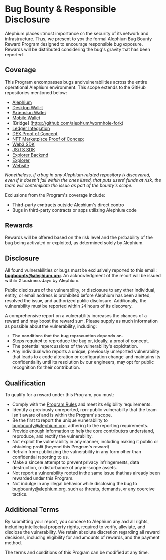 # Bug Bounty & Responsible Disclosure

Alephium places utmost importance on the security of its network and infrastructure. Thus, we present to you the formal Alephium Bug Bounty Reward Program designed to encourage responsible bug exposure. Rewards will be distributed considering the bug's gravity that has been reported.

## Coverage

This Program encompasses bugs and vulnerabilities across the entire operational Alephium environment. This scope extends to the GitHub repositories mentioned below:

- [Alephium](https://github.com/alephium/alephium)
- [Desktop Wallet](https://github.com/alephium/desktop-wallet)
- [Extension Wallet](https://github.com/alephium/extension-wallet)
- [Mobile Wallet](https://github.com/alephium/mobile-wallet)
- [Bridge] (https://github.com/alephium/wormhole-fork)
- [Ledger Integration](https://github.com/alephium/ledger-alephium)
- [DEX Proof of Concept](https://github.com/alephium/alephium-dex)
- [NFT Marketplace Proof of Concept](https://github.com/alephium/alephium-nft)
- [Web3 SDK](https://github.com/alephium/alephium-web3)
- [JS/TS SDK](https://github.com/alephium/js-sdk)
- [Explorer Backend](https://github.com/alephium/explorer-backend)
- [Explorer](https://github.com/alephium/explorer)
- [Website](https://github.com/alephium/www)

*Nonetheless, if a bug in any Alephium-related repository is discovered, even if it doesn't fall within the ones listed, that puts users’ funds at risk, the team will contemplate the issue as part of the bounty's scope.*

Exclusions from the Program's coverage include:

- Third-party contracts outside Alephium's direct control
- Bugs in third-party contracts or apps utilizing Alephium code

## Rewards

Rewards will be offered based on the risk level and the probability of the bug being activated or exploited, as determined solely by Alephium.

## Disclosure

All found vulnerabilities or bugs must be exclusively reported to this email: **bugbounty@alephium.org**.  An acknowledgment of the report will be issued within 2 business days by Alephium.

Public disclosure of the vulnerability, or disclosure to any other individual, entity, or email address is prohibited before Alephium has been alerted, resolved the issue, and authorized public disclosure. Additionally, the vulnerability must be reported within 24 hours of its discovery.

A comprehensive report on a vulnerability increases the chances of a reward and may boost the reward sum. Please supply as much information as possible about the vulnerability, including:

- The conditions that the bug reproduction depends on.
- Steps required to reproduce the bug or, ideally, a proof of concept.
- The potential repercussions of the vulnerability's exploitation.
- Any individual who reports a unique, previously unreported vulnerability that leads to a code alteration or configuration change, and maintains its confidentiality until its resolution by our engineers, may opt for public recognition for their contribution.

## Qualification

To qualify for a reward under this Program, you must:

- Comply with the [Program Rules](https://github.com/alephium/community/blob/master/RewardProgramRules.md) and meet its eligibility requirements.
- Identify a previously unreported, non-public vulnerability that the team isn't aware of and is within the Program's scope.
- Be the first to report the unique vulnerability to bugbounty@alephium.org, adhering to the reporting requirements.
- Provide enough information to help the core contributors understand, reproduce, and rectify the vulnerability.
- Not exploit the vulnerability in any manner, including making it public or obtaining profit (beyond this Program's reward).
- Refrain from publicizing the vulnerability in any form other than confidential reporting to us.
- Make a sincere attempt to prevent privacy infringements, data destruction, or disturbance of any in-scope assets.
- Not report a vulnerability rooted in the same issue that has already been rewarded under this Program.
- Not indulge in any illegal behavior while disclosing the bug to bugbounty@alephium.org, such as threats, demands, or any coercive tactics.

## Additional Terms

By submitting your report, you concede to Alephium any and all rights, including intellectual property rights, required to verify, alleviate, and disclose the vulnerability. We retain absolute discretion regarding all reward decisions, including eligibility for and amounts of rewards, and the payment method.

The terms and conditions of this Program can be modified at any time.

